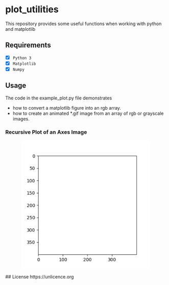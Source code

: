 # plot_utilities
This repository provides some useful functions when working with python and matplotlib

## Requirements
- [x] `Python 3`
- [x] `Matplotlib`  
- [x] `Numpy`

## Usage
The code in the example_plot.py file demonstrates
- how to convert a matplotlib figure into an rgb array.
- how to create an animated *.gif image from an array of rgb or grayscale images.

### Recursive Plot of an Axes Image
<p align="center">
<img src="https://github.com/janek-gross/plot_utilities/blob/master/test.gif?raw=true" width="400" height="400" />
</p>
## License
https://unlicence.org
